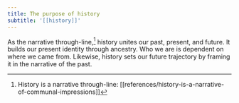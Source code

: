 ```yaml
---
title: The purpose of history
subtitle: '[[history]]'
---
```


As the narrative through-line,[^1] history unites our past, present, and
future. It builds our present identity through ancestry. Who we are is
dependent on where we came from. Likewise, history sets our future
trajectory by framing it in the narrative of the past.

[^1]: History is a narrative through-line:
  [[references/history-is-a-narrative-of-communal-impressions]]
